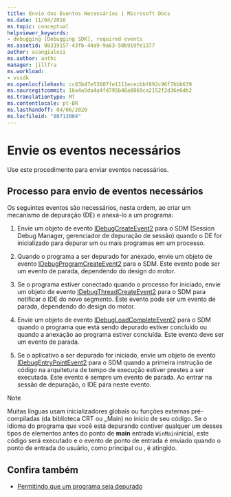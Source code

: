 ```yaml
---
title: Envio dos Eventos Necessários | Microsoft Docs
ms.date: 11/04/2016
ms.topic: conceptual
helpviewer_keywords:
- debugging [Debugging SDK], required events
ms.assetid: 08319157-43fb-44a9-9a63-50b919fe1377
author: acangialosi
ms.author: anthc
manager: jillfra
ms.workload:
- vssdk
ms.openlocfilehash: cc83b47e53607fe1111ececbbf892c96f7bbb639
ms.sourcegitcommit: 16a4a5da4a4fd795b46a0869ca2152f2d36e6db2
ms.translationtype: MT
ms.contentlocale: pt-BR
ms.lasthandoff: 04/06/2020
ms.locfileid: "80713004"
---
```

# <a name="send-the-required-events"></a>Envie os eventos necessários
Use este procedimento para enviar eventos necessários.

## <a name="process-for-sending-required-events"></a>Processo para envio de eventos necessários
 Os seguintes eventos são necessários, nesta ordem, ao criar um mecanismo de depuração (DE) e anexá-lo a um programa:

1. Envie um objeto de evento [IDebugCreateEvent2](../../extensibility/debugger/reference/idebugenginecreateevent2.md) para o SDM (Session Debug Manager, gerenciador de depuração de sessão) quando o DE for inicializado para depurar um ou mais programas em um processo.

2. Quando o programa a ser depurado for anexado, envie um objeto de evento [IDebugProgramCreateEvent2](../../extensibility/debugger/reference/idebugprogramcreateevent2.md) para o SDM. Este evento pode ser um evento de parada, dependendo do design do motor.

3. Se o programa estiver conectado quando o processo for iniciado, envie um objeto de evento [IDebugThreadCreateEvent2](../../extensibility/debugger/reference/idebugthreadcreateevent2.md) para o SDM para notificar o IDE do novo segmento. Este evento pode ser um evento de parada, dependendo do design do motor.

4. Envie um objeto de evento [IDebugLoadCompleteEvent2](../../extensibility/debugger/reference/idebugloadcompleteevent2.md) para o SDM quando o programa que está sendo depurado estiver concluído ou quando a anexação ao programa estiver concluída. Este evento deve ser um evento de parada.

5. Se o aplicativo a ser depurado for iniciado, envie um objeto de evento [IDebugEntryPointEvent2](../../extensibility/debugger/reference/idebugentrypointevent2.md) para o SDM quando a primeira instrução de código na arquitetura de tempo de execução estiver prestes a ser executada. Este evento é sempre um evento de parada. Ao entrar na sessão de depuração, o IDE pára neste evento.

> [!NOTE]
> Muitas línguas usam inicializadores globais ou funções externas pré-compiladas (da biblioteca CRT ou _Main) no início de seu código. Se o idioma do programa que você está depurando contiver qualquer um desses tipos de elementos antes do ponto de **main** entrada `WinMain`inicial, este código será executado e o evento de ponto de entrada é enviado quando o ponto de entrada do usuário, como principal ou , é atingido.

## <a name="see-also"></a>Confira também
- [Permitindo que um programa seja depurado](../../extensibility/debugger/enabling-a-program-to-be-debugged.md)
